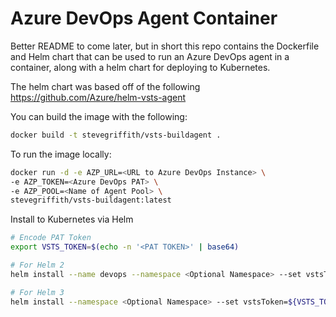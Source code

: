 # Azure DevOps Agent Container

Better README to come later, but in short this repo contains the Dockerfile and Helm chart that can be used to run an Azure DevOps agent in a container, along with a helm chart for deploying to Kubernetes.

The helm chart was based off of the following https://github.com/Azure/helm-vsts-agent

You can build the image with the following:
```bash
docker build -t stevegriffith/vsts-buildagent .  
```

To run the image locally:
```bash
docker run -d -e AZP_URL=<URL to Azure DevOps Instance> \
-e AZP_TOKEN=<Azure DevOps PAT> \
-e AZP_POOL=<Name of Agent Pool> \
stevegriffith/vsts-buildagent:latest
```

Install to Kubernetes via Helm
```bash
# Encode PAT Token
export VSTS_TOKEN=$(echo -n '<PAT TOKEN>' | base64)

# For Helm 2
helm install --name devops --namespace <Optional Namespace> --set vstsToken=${VSTS_TOKEN} --set vstsAccount=<URL to DevOps Instance> --set vstsPool=<Agent Pool Name> -f values.yaml --name vsts-agent .

# For Helm 3
helm install --namespace <Optional Namespace> --set vstsToken=${VSTS_TOKEN} --set vstsAccount=<URL to DevOps Instance> --set vstsPool=<Agent Pool Name> -f values.yaml vsts-agent .